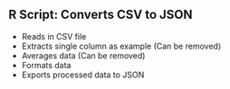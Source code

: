 ## R Script: Converts CSV to JSON
- Reads in CSV file
- Extracts single column as example (Can be removed)
- Averages data (Can be removed)
- Formats data
- Exports processed data to JSON